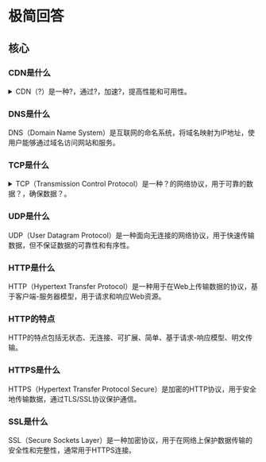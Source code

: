 # 极简回答

## 核心

### CDN是什么

<details>
  <summary>CDN（?）是一种?，通过?，加速?，提高性能和可用性。</summary>
内容分发网络 网络架构 分布在全球不同位置的服务器 网站内容的传输和分发
</details>

### DNS是什么

DNS（Domain Name System）是互联网的命名系统，将域名映射为IP地址，使用户能够通过域名访问网站和服务。

### TCP是什么
<details>
  <summary>TCP（Transmission Control Protocol）是一种？的网络协议，用于可靠的数据？，确保数据？。</summary>
    面向连接 传输和通信 完整性和有序性
</details>

### UDP是什么

UDP（User Datagram Protocol）是一种面向无连接的网络协议，用于快速传输数据，但不保证数据的可靠性和有序性。

### HTTP是什么

HTTP（Hypertext Transfer Protocol）是一种用于在Web上传输数据的协议，基于客户端-服务器模型，用于请求和响应Web资源。

### HTTP的特点

HTTP的特点包括无状态、无连接、可扩展、简单、基于请求-响应模型、明文传输。

### HTTPS是什么

HTTPS（Hypertext Transfer Protocol Secure）是加密的HTTP协议，用于安全地传输数据，通过TLS/SSL协议保护通信。

### SSL是什么

SSL（Secure Sockets Layer）是一种加密协议，用于在网络上保护数据传输的安全性和完整性，通常用于HTTPS连接。